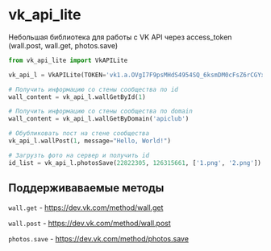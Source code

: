# vk_api_lite
Небольшая библиотека для работы с VK API через access_token (wall.post, wall.get, photos.save)

```Python
from vk_api_lite import VkAPILite

vk_api_l = VkAPILite(TOKEN='vk1.a.OVgI7F9psMHdS4954SQ_6ksmDM0cFsZ6rCGYxbXJyR00A3Hqa76H6VI0anrkYLBTuxVtrXXT7fAK-YzSC78OhT2V_3FoqMQCwFHCi6utgVytIinZWNrxUlwKx_jPF7P0kgGbUq9QViyHvR0TUN35oobk7dBo8-QsiGT1afvS3KkKf0cbbgZ8UeAEiobq3Ctr')

# Получить информацию со стены сообщества по id
wall_content = vk_api_l.wallGetById(1)

# Получить информацию со стены сообщества по domain
wall_content = vk_api_l.wallGetByDomain('apiclub')

# Обубликовать пост на стене сообщества
vk_api_l.wallPost(1, message="Hello, World!")

# Загрузть фото на сервер и получить id
id_list = vk_api_l.photosSave(22822305, 126315661, ['1.png', '2.png'])
```

## Поддерживаваемые методы

```wall.get``` - https://dev.vk.com/method/wall.get

```wall.post``` - https://dev.vk.com/method/wall.post

```photos.save``` - https://dev.vk.com/method/photos.save

